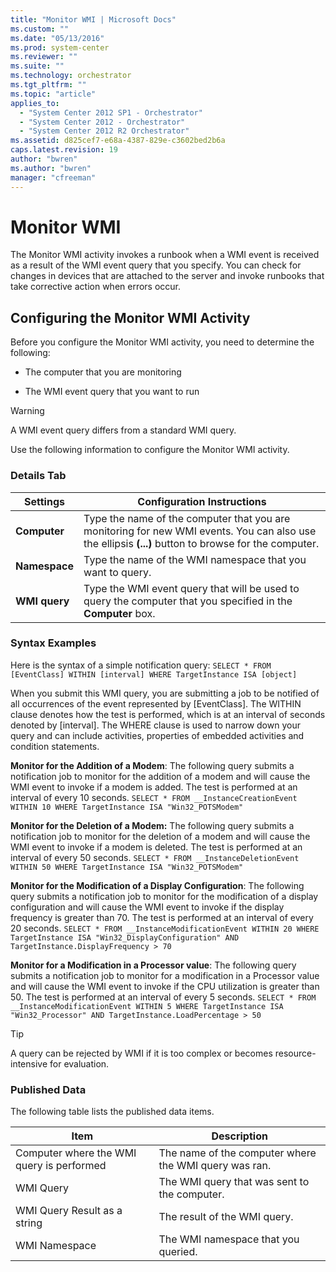 ```yaml
---
title: "Monitor WMI | Microsoft Docs"
ms.custom: ""
ms.date: "05/13/2016"
ms.prod: system-center
ms.reviewer: ""
ms.suite: ""
ms.technology: orchestrator
ms.tgt_pltfrm: ""
ms.topic: "article"
applies_to:
  - "System Center 2012 SP1 - Orchestrator"
  - "System Center 2012 - Orchestrator"
  - "System Center 2012 R2 Orchestrator"
ms.assetid: d825cef7-e68a-4387-829e-c3602bed2b6a
caps.latest.revision: 19
author: "bwren"
ms.author: "bwren"
manager: "cfreeman"
---
```

# Monitor WMI
The Monitor WMI activity invokes a runbook when a WMI event is received as a result of the WMI event query that you specify.  You can check for changes in devices that are attached to the server and invoke runbooks that take corrective action when errors occur.  

## Configuring the Monitor WMI Activity  
 Before you configure the Monitor WMI activity, you need to determine the following:  

-   The computer that you are monitoring  

-   The WMI event query that you want to run  

> [!WARNING]
>  A WMI event query differs from a standard WMI query.  

 Use the following information to configure the Monitor WMI activity.  

### Details Tab  

|Settings|Configuration Instructions|  
|--------------|--------------------------------|  
|**Computer**|Type the name of the computer that you are monitoring for new WMI events. You can also use the ellipsis **(...)** button to browse for the computer.|  
|**Namespace**|Type the name of the WMI namespace that you want to query.|  
|**WMI query**|Type the WMI event query that will be used to query the computer that you specified in the **Computer** box.|  

### Syntax Examples  
 Here is the syntax of a simple notification query: `SELECT * FROM [EventClass] WITHIN [interval] WHERE TargetInstance ISA [object]`  

 When you submit this WMI query, you are submitting a job to be notified of all occurrences of the event represented by [EventClass]. The WITHIN clause denotes how the test is performed, which is at an interval of seconds denoted by [interval]. The WHERE clause is used to narrow down your query and can include activities, properties of embedded activities and condition statements.  

 **Monitor for the Addition of a Modem**: The following query submits a notification job to monitor for the addition of a modem and will cause the WMI event to invoke if a modem is added. The test is performed at an interval of every 10 seconds. `SELECT * FROM __InstanceCreationEvent WITHIN 10 WHERE TargetInstance ISA "Win32_POTSModem"`  

 **Monitor for the Deletion of a Modem:** The following query submits a notification job to monitor for the deletion of a modem and will cause the WMI event to invoke if a modem is deleted. The test is performed at an interval of every 50 seconds. `SELECT * FROM __InstanceDeletionEvent WITHIN 50 WHERE TargetInstance ISA "Win32_POTSModem"`  

 **Monitor for the Modification of a Display Configuration**: The following query submits a notification job to monitor for the modification of a display configuration and will cause the WMI event to invoke if the display frequency is greater than 70. The test is performed at an interval of every 20 seconds. `SELECT * FROM __InstanceModificationEvent WITHIN 20 WHERE TargetInstance ISA "Win32_DisplayConfiguration" AND TargetInstance.DisplayFrequency > 70`  

 **Monitor for a Modification in a Processor value**: The following query submits a notification job to monitor for a modification in a Processor value and will cause the WMI event to invoke if the CPU utilization is greater than 50. The test is performed at an interval of every 5 seconds. `SELECT * FROM __InstanceModificationEvent WITHIN 5 WHERE TargetInstance ISA "Win32_Processor" AND TargetInstance.LoadPercentage > 50`  

> [!TIP]
>  A query can be rejected by WMI if it is too complex or becomes resource-intensive for evaluation.  

### Published Data  
 The following table lists the published data items.  

|Item|Description|  
|----------|-----------------|  
|Computer where the WMI query is performed|The name of the computer where the WMI query was ran.|  
|WMI Query|The WMI query that was sent to the computer.|  
|WMI Query Result as a string|The result of the WMI query.|  
|WMI Namespace|The WMI namespace that you queried.|
